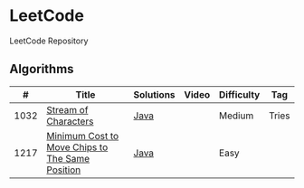 # LeetCode
LeetCode Repository

## Algorithms

|  #  |      Title     |   Solutions   | Video  | Difficulty  | Tag
|-----|----------------|---------------|--------|-------------|-------------
|1032|[Stream of Characters](https://leetcode.com/problems/stream-of-characters/)|[Java](../master/src/main/java/com/leetcode/problems/StreamOfCharacters.java)||Medium|Tries|
|1217|[Minimum Cost to Move Chips to The Same Position](https://leetcode.com/problems/minimum-cost-to-move-chips-to-the-same-position/)|[Java](../master/src/main/java/com/leetcode/problems/MinimumCostToMoveChipsToTheSamePosition.java)||Easy||